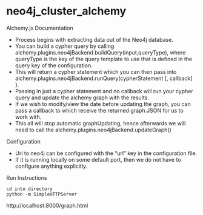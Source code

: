 neo4j_cluster_alchemy
=====================

Alchemy.js Documentation
- Process begins with extracting data out of the Neo4j database. 
- You can build a cypher query by calling alchemy.plugins.neo4jBackend.buildQuery(input,queryType), where queryType is the key of the query template to use that is defined in the query key of the configuration. 
- This will return a cypher statement which you can then pass into alchemy.plugins.neo4jBackend.runQuery(cypherStatement [, callback] ).
- Passing in just a cypher statement and no callback will run your cypher query and update the alchemy graph with the results.
- If we wish to modify/view the date before updating the graph, you can pass a callback to which receive the returned graph.JSON for us to work with. 
- This all will stop automatic graphUpdating, hence afterwards we will need to call the alchemy.plugins.neo4jBackend.updateGraph()

Configuration 
- Url to neo4j can be configured with the “url” key in the configuration file.
- If it is running locally on some default port, then we do not have to configure anything explicitly.

Run Instructions
```
cd into directory
python -m SimpleHTTPServer
```

http://localhost:8000/graph.html
